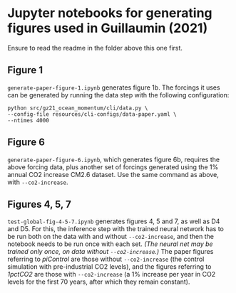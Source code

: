 # Jupyter notebooks for generating figures used in Guillaumin (2021)
Ensure to read the readme in the folder above this one first.

## Figure 1
`generate-paper-figure-1.ipynb` generates figure 1b. The forcings it uses can be
generated by running the data step with the following configuration:

```
python src/gz21_ocean_momentum/cli/data.py \
--config-file resources/cli-configs/data-paper.yaml \
--ntimes 4000
```

## Figure 6
`generate-paper-figure-6.ipynb`, which generates figure 6b, requires the above
forcing data, plus another set of forcings generated using the 1% annual CO2
increase CM2.6 dataset. Use the same command as above, with `--co2-increase`.

## Figures 4, 5, 7
`test-global-fig-4-5-7.ipynb` generates figures 4, 5 and 7, as well as D4 and
D5. For this, the inference step with the trained neural network has to be run
both on the data with and without `--co2-increase`, and then the notebook needs
to be run once with each set. *(The neural net may be trained only once, on data
without `--co2-increase`.)* The paper figures referring to _piControl_ are those
without `--co2-increase` (the control simulation with pre-industrial CO2
levels), and the figures referring to _1pctCO2_ are those with `--co2-increase`
(a 1% increase per year in CO2 levels for the first 70 years, after which they
remain constant).
